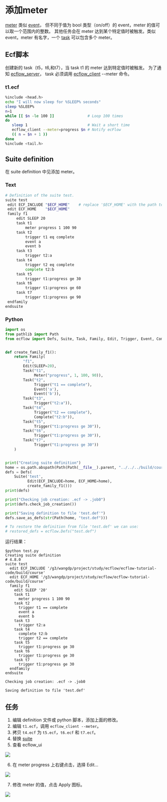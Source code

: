# 添加meter

[meter](https://software.ecmwf.int/wiki/display/ECFLOW/Glossary#term-meter) 类似 [event](https://software.ecmwf.int/wiki/display/ECFLOW/Glossary#term-event)，
但不同于值为 bool 类型（on/off）的 event，meter 的值可以取一个范围内的整数。
其他任务会在 meter 达到某个特定值时被触发。类似 event，meter 有名字，一个 [task](https://software.ecmwf.int/wiki/display/ECFLOW/Glossary#term-task) 可以包含多个 meter。

## Ecf脚本

创建新的 task（t5，t6,和t7），当 task t1 的 meter 达到特定值时被触发。
为了通知 [ecflow_server](https://software.ecmwf.int/wiki/display/ECFLOW/Glossary#term-ecflow-server)，
task 必须调用 [ecflow_client](https://software.ecmwf.int/wiki/display/ECFLOW/Glossary#term-ecflow-client) --meter 命令。

### t1.ecf

```bash
%include <head.h>
echo "I will now sleep for %SLEEP% seconds"
sleep %SLEEP%
n=1
while [[ $n -le 100 ]]               # Loop 100 times
do
   sleep 1                           # Wait a short time
   ecflow_client --meter=progress $n # Notify ecFlow
   (( n = $n + 1 ))
done
%include <tail.h>
```

## Suite definition

在 suite definition 中见添加 meter。

### Text

```bash
# Definition of the suite test.
suite test
 edit ECF_INCLUDE "$ECF_HOME"    # replace '$ECF_HOME' with the path to your ECF_HOME directory
 edit ECF_HOME    "$ECF_HOME"
 family f1
     edit SLEEP 20
     task t1
         meter progress 1 100 90
     task t2
         trigger t1 eq complete
         event a
         event b
     task t3
         trigger t2:a
     task t4
         trigger t2 eq complete
         complete t2:b
     task t5
         trigger t1:progress ge 30
     task t6
         trigger t1:progress ge 60
     task t7
         trigger t1:progress ge 90
 endfamily
endsuite
```

### Python

```py
import os
from pathlib import Path
from ecflow import Defs, Suite, Task, Family, Edit, Trigger, Event, Complete, Meter


def create_family_f1():
    return Family(
        "f1",
        Edit(SLEEP=20),
        Task("t1",
             Meter("progress", 1, 100, 90)),
        Task("t2",
             Trigger("t1 == complete"),
             Event('a'),
             Event('b')),
        Task("t3",
             Trigger("t2:a")),
        Task("t4",
             Trigger("t2 == complete"),
             Complete("t2:b")),
        Task("t5",
             Trigger("t1:progress ge 30")),
        Task("t6",
             Trigger("t1:progress ge 30")),
        Task("t7",
             Trigger("t1:progress ge 30"))
    )


print("Creating suite definition")
home = os.path.abspath(Path(Path(__file__).parent, "../../../build/course"))
defs = Defs(
    Suite('test',
          Edit(ECF_INCLUDE=home, ECF_HOME=home),
          create_family_f1()))
print(defs)

print("Checking job creation: .ecf -> .job0")
print(defs.check_job_creation())

print("Saving definition to file 'test.def'")
defs.save_as_defs(str(Path(home, "test.def")))

# To restore the definition from file 'test.def' we can use:
# restored_defs = ecflow.Defs("test.def")
```

运行结果：

```
$python test.py
Creating suite definition
# 4.8.0
suite test
  edit ECF_INCLUDE '/g3/wangdp/project/study/ecflow/ecflow-tutorial-code/build/course'
  edit ECF_HOME '/g3/wangdp/project/study/ecflow/ecflow-tutorial-code/build/course'
  family f1
    edit SLEEP '20'
    task t1
      meter progress 1 100 90
    task t2
      trigger t1 == complete
      event a
      event b
    task t3
      trigger t2:a
    task t4
      complete t2:b
      trigger t2 == complete
    task t5
      trigger t1:progress ge 30
    task t6
      trigger t1:progress ge 30
    task t7
      trigger t1:progress ge 30
  endfamily
endsuite

Checking job creation: .ecf -> .job0

Saving definition to file 'test.def'
```

## 任务

1. 编辑 definition 文件或 python 脚本，添加上面的修改。
2. 编辑 `t1.ecf`，调用 `ecflow_client --meter`。
3. 拷贝 `t4.ecf` 为 `t5.ecf`，`t6.ecf` 和 `t7.ecf`。
4. 替换 [suite](https://software.ecmwf.int/wiki/display/ECFLOW/Glossary#term-suite)
5. 查看 ecflow_ui

![](./asset/add_meter_load.png)

6. 在 meter progress 上右键点击，选择 Edit…

![](./asset/add_meter_edit.png)

7. 修改 meter 的值，点击 Apply 图标。

![](./asset/add_meter_change_meter.png)
